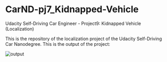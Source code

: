 # CarND-pj7_Kidnapped-Vehicle
Udacity Self-Driving Car Engineer - Project9: Kidnapped Vehicle (Localization)

This is the repository of the localization project of the Udacity Self-Driving Car Nanodegree. This is the output of the project:

![output](./output/output.gif)
